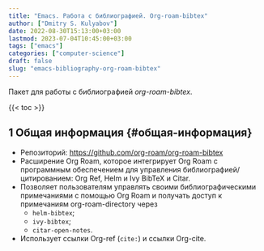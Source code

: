 ```yaml
---
title: "Emacs. Работа с библиографией. Org-roam-bibtex"
author: ["Dmitry S. Kulyabov"]
date: 2022-08-30T15:13:00+03:00
lastmod: 2023-07-04T10:45:00+03:00
tags: ["emacs"]
categories: ["computer-science"]
draft: false
slug: "emacs-bibliography-org-roam-bibtex"
---
```


Пакет для работы с библиографией _org-roam-bibtex_.

<!--more-->

{{< toc >}}


## <span class="section-num">1</span> Общая информация {#общая-информация}

-   Репозиторий: <https://github.com/org-roam/org-roam-bibtex>
-   Расширение Org Roam, которое интегрирует Org Roam с программным обеспечением для управления библиографией/цитированием: Org Ref, Helm и Ivy BibTeX и Citar.
-   Позволяет пользователям управлять своими библиографическими примечаниями с помощью Org Roam и получать доступ к примечаниям org-roam-directory через
    -   `helm-bibtex`;
    -   `ivy-bibtex`;
    -   `citar-open-notes`.
-   Использует ссылки Org-ref (`cite:`) и ссылки Org-cite.
